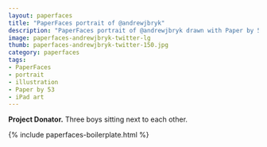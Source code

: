 ```yaml
---
layout: paperfaces
title: "PaperFaces portrait of @andrewjbryk"
description: "PaperFaces portrait of @andrewjbryk drawn with Paper by 53 on an iPad."
image: paperfaces-andrewjbryk-twitter-lg
thumb: paperfaces-andrewjbryk-twitter-150.jpg
category: paperfaces
tags: 
- PaperFaces
- portrait
- illustration
- Paper by 53
- iPad art
---
```


**Project Donator.** Three boys sitting next to each other.

{% include paperfaces-boilerplate.html %}